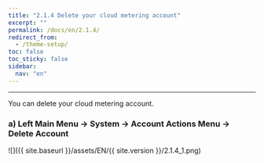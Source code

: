 ```yaml
---
title: "2.1.4 Delete your cloud metering account"
excerpt: ""
permalink: /docs/en/2.1.4/
redirect_from:
  - /theme-setup/
toc: false
toc_sticky: false
sidebar:
  nav: "en"
---
```


---

You can delete your cloud metering account.

### a\) Left Main Menu → System → Account Actions Menu → Delete Account
![]({{ site.baseurl }}/assets/EN/{{ site.version }}/2.1.4_1.png)